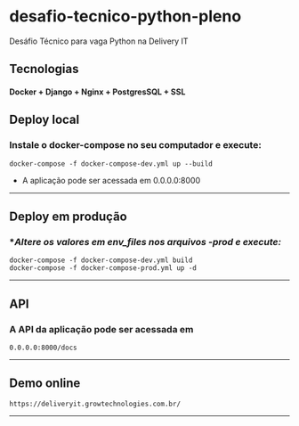 # desafio-tecnico-python-pleno

Desáfio Técnico para vaga Python na Delivery IT


## Tecnologias

#### Docker + Django + Nginx + PostgresSQL + SSL ### 



## Deploy local

### **Instale o docker-compose no seu computador e execute:** ### 

``` 
docker-compose -f docker-compose-dev.yml up --build
```

- A aplicação pode ser acessada em 0.0.0.0:8000

___ 

## Deploy em produção

### **Altere os valores em env_files nos arquivos *-prod e execute:** ### 

``` 
docker-compose -f docker-compose-dev.yml build
docker-compose -f docker-compose-prod.yml up -d
```

---

## API

### **A API da aplicação pode ser acessada  em** ### 

``` 
0.0.0.0:8000/docs
```

---

## Demo online



``` 
https://deliveryit.growtechnologies.com.br/
```

---